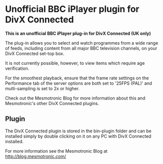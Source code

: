Unofficial BBC iPlayer plugin for DivX Connected
================================================

**This is an unofficial BBC iPlayer plug-in for DivX Connected (UK only)**

The plug-in allows you to select and watch programmes from a wide range of feeds, including content from all major BBC television channels, on your DivX Connected set-top box.

It is not currently possible, however, to view items which require age verification.

For the smoothest playback, ensure that the frame rate settings on the Performance tab of the server options are both set to '25FPS (PAL)' and multi-sampling is set to 2x or higher.

Check out the Mesmotronic Blog for more information about this and Mesmotronic's other DivX Connected plugins.

Plugin
------

The DivX Connected plugin is stored in the bin-plugin folder and can be installed simply by double clicking on it on any PC with DivX Connected installed.

For more information see the Mesmotronic Blog at http://blog.mesmotronic.com/
